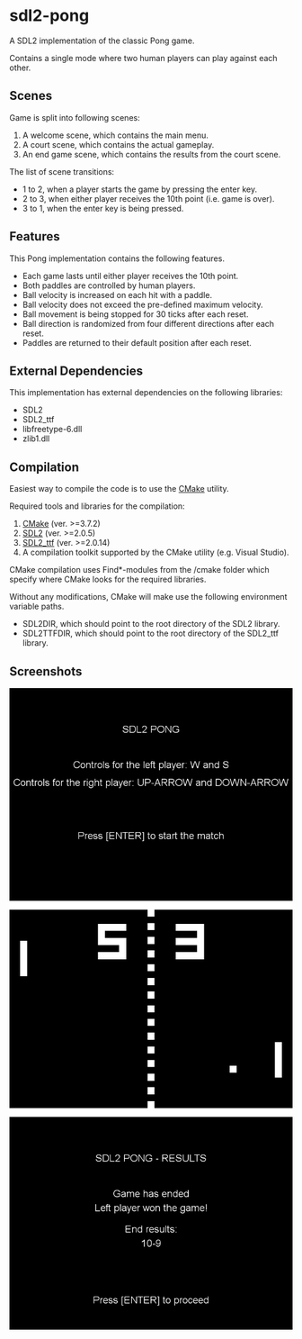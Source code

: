 # sdl2-pong
A SDL2 implementation of the classic Pong game.

Contains a single mode where two human players can play against each other.

## Scenes
Game is split into following scenes:
1. A welcome scene, which contains the main menu.
2. A court scene, which contains the actual gameplay.
3. An end game scene, which contains the results from the court scene.

The list of scene transitions:
* 1 to 2, when a player starts the game by pressing the enter key.
* 2 to 3, when either player receives the 10th point (i.e. game is over).
* 3 to 1, when the enter key is being pressed.

## Features
This Pong implementation contains the following features.
* Each game lasts until either player receives the 10th point.
* Both paddles are controlled by human players.
* Ball velocity is increased on each hit with a paddle.
* Ball velocity does not exceed the pre-defined maximum velocity.
* Ball movement is being stopped for 30 ticks after each reset.
* Ball direction is randomized from four different directions after each reset.
* Paddles are returned to their default position after each reset.

## External Dependencies
This implementation has external dependencies on the following libraries:
* SDL2
* SDL2_ttf
* libfreetype-6.dll
* zlib1.dll

## Compilation
Easiest way to compile the code is to use the [CMake](https://cmake.org/) utility.

Required tools and libraries for the compilation:
1. [CMake](https://cmake.org/) (ver. >=3.7.2)
2. [SDL2](https://www.libsdl.org/download-2.0.php) (ver. >=2.0.5)
3. [SDL2_ttf](https://www.libsdl.org/projects/SDL_ttf/) (ver. >=2.0.14)
4. A compilation toolkit supported by the CMake utility (e.g. Visual Studio).

CMake compilation uses Find*-modules from the /cmake folder which specify where CMake looks for the required libraries.

Without any modifications, CMake will make use the following environment variable paths.
* SDL2DIR, which should point to the root directory of the SDL2 library.
* SDL2TTFDIR, which should point to the root directory of the SDL2_ttf library.

## Screenshots
![alt text](https://github.com/toivjon/sdl2-pong/blob/master/screenshots/welcome-scene.png "WelcomeScene")
![alt text](https://github.com/toivjon/sdl2-pong/blob/master/screenshots/court-scene.png "CourtScene")
![alt text](https://github.com/toivjon/sdl2-pong/blob/master/screenshots/endgame-scene.png "EndGameScene")
